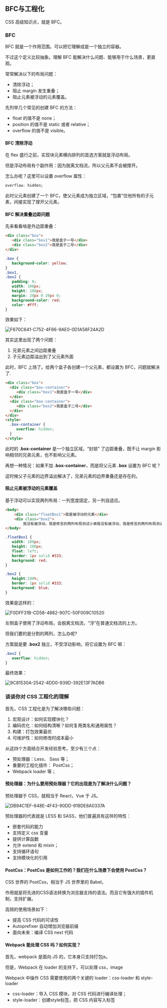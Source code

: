 ## BFC与工程化

CSS 高级知识点，就是 BFC。

### BFC

BFC 就是一个作用范围。可以把它理解成是一个独立的容器。

不过这个定义比较抽象。理解 BFC 能解决什么问题、能够用于什么场景，更直观。

常常解决以下的布局问题：

* 清除浮动；
* 阻止 margin 发生重叠；
* 阻止元素被浮动的元素覆盖。

先列举几个常见的创建 BFC 的方法：

* float 的值不是 none；
* position 的值不是 static 或者 relative；
* overflow 的值不是 visible。

#### BFC 清除浮动

在 flex 盛行之前，实现块元素横向排列的首选方案就是浮动布局。

但是浮动布局有个副作用：因为脱离文档流，所以父元素不会被撑开。

怎么办呢？这里可以设置 overflow 属性：

```css
overflow: hidden;
```

此时父元素创建了一个 BFC，使父元素成为独立区域，“包裹”住他所有的子元素，间接实现了撑开父元素。

#### BFC 解决重叠边距问题

先来看看啥是外边距重叠：

```html
<div class="box">
   <div class="box1">我是盒子一号</div>
   <div class="box2">我是盒子二号</div>
</div>
```

```css
.box {
   background-color: yellow;
}
.box1,
.box2 {
   padding: 0;
   width: 100px;
   height: 100px;
   margin: 20px 0 20px 0;
   background-color: red;
   color: #fff;
}
```

效果如下：

![F670C641-C752-4F66-9AE0-0D1A58F24A2D](/assets/F670C641-C752-4F66-9AE0-0D1A58F24A2D.png)

其实这里出现了两个问题：

1. 兄弟元素之间边距重叠
2. 子元素边距溢出到了父元素外面

此时，BFC 上场了。给两个盒子各创建一个父元素，都设置为 BFC，问题就解决了.

```html
<div class="box">
  <div class="box-container">
     <div class="box1">我是盒子一号</div>
  </div>
  <div class="box-container">
     <div class="box2">我是盒子二号</div>
  </div>
</div>
<style>
  .box-container {
     overflow: hidden;
  }
</style>
```

此时的 **.box-container** 是一个独立区域，“封锁” 了边距重叠，既不让 margin 影响相邻的兄弟元素，也不影响父元素。

再想一种情况：如果不加 **.box-container**，而是将父元素 **.box** 设置为 BFC 呢？

这时候父子元素的边界溢出解决了，兄弟元素的边界重叠还是存在的。

#### 阻止元素被浮动的元素覆盖

基于浮动可以实现两列布局：一列宽度固定，另一列自适应。

```html
<body>
    <div class="floatBox1">我是被浮动的元素</div>
    <div class="box2">
        我没有被浮动，我是修言的两列布局测试小弟我没有被浮动，我是修言的两列布局测试小弟我没有被浮动，我是修言的两列布局测试小弟我没有被浮动，我是修言的两列布局测试小弟我没有被浮动，我是修言的两列布局测试小弟</div>
</body>
```

```css
.floatBox1 {
   width: 100px;
   height: 100px;
   float: left;
   border: 1px solid #333;
   background: red;
}

.box2 {
   height:100%;
   border: 1px solid #333;
   background: blue;
}
```

效果是这样的：

![F0DFF31B-CD58-4882-907C-50F009C10520](/assets/F0DFF31B-CD58-4882-907C-50F009C10520.png)

左侧盒子使用了浮动布局，会脱离文档流，“浮”在普通文档流的上方。

但我们要的是分割的两列，怎么办呢?

方案就是要 **.box2** 独立，不受浮动影响，将它设置为 BFC 嘛：

```css
.box2 {
   overflow: hidden;
}
```

最终效果：

![9C81530A-2542-4DD0-939D-392E13F7ADB6](/assets/9C81530A-2542-4DD0-939D-392E13F7ADB6.png)

### 谈谈你对 CSS 工程化的理解

首先，CSS 工程化是为了解决哪些问题：

1. 宏观设计：如何实现模块化？
2. 编码优化：如何结构清晰？如何复用类名和通用属性？
3. 构建：打包效果最优
4. 可维护性：如何修改时成本最小

从这四个方面结合开发经验思考。至少有三个点：

* 预处理器：Less、 Sass 等；
* 重要的工程化插件： PostCss；
* Webpack loader 等；

#### 预处理器：为什么要用预处理器？它的出现是为了解决什么问题？

预处理器于 CSS，就相当于 React，Vue 于 JS。

![DB94C1EF-648E-4F43-90DD-918DE8A0337A](/assets/DB94C1EF-648E-4F43-90DD-918DE8A0337A.png)

预处理器的代表就是 LESS 和 SASS，他们普遍具有这样的特性：

* 嵌套代码的能力
* 支持定义 css 变量
* 提供计算函数
* 允许 extend 和 mixin；
* 支持循环语句
* 支持模块化的引用

#### PostCss：PostCss 是如何工作的？我们在什么场景下会使用 PostCss？

CSS 世界的 PostCss，相当于 JS 世界里的 Babel。

作用就是将先进的CSS语法转换为浏览器支持的语法。而且它有强大的插件机制，支持扩展。

高频的使用场景如下：

* 提高 CSS 代码的可读性
* Autoprefixer 自动增加浏览器前缀
* 面向未来：编译 CSS next 代码

#### Webpack 能处理 CSS 吗？如何实现？

首先，webpack 是面向 JS 的，它本身只支持打包js。

但是，Webpack 在 loader 的支持下，可以处理 css，image

Webpack 中操作 CSS 需要使用的两个关键的 loader：css-loader 和 style-loader

* css-loader：导入 CSS 模块，对 CSS 代码进行编译处理；
* style-loader：创建style标签，把 CSS 内容写入标签